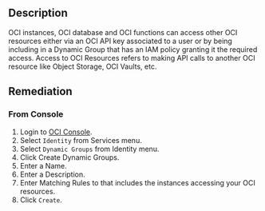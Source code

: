 ## Description

OCI instances, OCI database and OCI functions can access other OCI resources either via an OCI API key associated to a user or by being including in a Dynamic Group that has an IAM policy granting it the required access. Access to OCI Resources refers to making API calls to another OCI resource like Object Storage, OCI Vaults, etc.

## Remediation

### From Console

1. Login to [OCI Console](https://www.oracle.com/cloud/).
2. Select `Identity` from Services menu.
3. Select `Dynamic Groups` from Identity menu.
4. Click Create Dynamic Groups.
5. Enter a Name.
6. Enter a Description.
7. Enter Matching Rules to that includes the instances accessing your OCI resources.
8. Click `Create`.